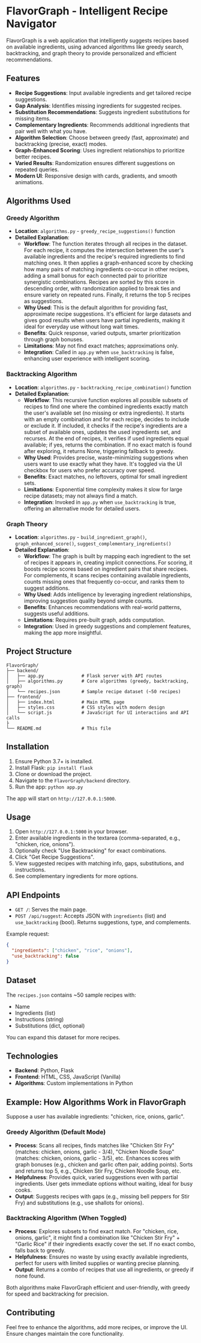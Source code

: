 # FlavorGraph - Intelligent Recipe Navigator

FlavorGraph is a web application that intelligently suggests recipes based on available ingredients, using advanced algorithms like greedy search, backtracking, and graph theory to provide personalized and efficient recommendations.

## Features

- **Recipe Suggestions**: Input available ingredients and get tailored recipe suggestions.
- **Gap Analysis**: Identifies missing ingredients for suggested recipes.
- **Substitution Recommendations**: Suggests ingredient substitutions for missing items.
- **Complementary Ingredients**: Recommends additional ingredients that pair well with what you have.
- **Algorithm Selection**: Choose between greedy (fast, approximate) and backtracking (precise, exact) modes.
- **Graph-Enhanced Scoring**: Uses ingredient relationships to prioritize better recipes.
- **Varied Results**: Randomization ensures different suggestions on repeated queries.
- **Modern UI**: Responsive design with cards, gradients, and smooth animations.

## Algorithms Used

### Greedy Algorithm
- **Location**: `algorithms.py` - `greedy_recipe_suggestions()` function
- **Detailed Explanation**:
  - **Workflow**: The function iterates through all recipes in the dataset. For each recipe, it computes the intersection between the user's available ingredients and the recipe's required ingredients to find matching ones. It then applies a graph-enhanced score by checking how many pairs of matching ingredients co-occur in other recipes, adding a small bonus for each connected pair to prioritize synergistic combinations. Recipes are sorted by this score in descending order, with randomization applied to break ties and ensure variety on repeated runs. Finally, it returns the top 5 recipes as suggestions.
  - **Why Used**: This is the default algorithm for providing fast, approximate recipe suggestions. It's efficient for large datasets and gives good results when users have partial ingredients, making it ideal for everyday use without long wait times.
  - **Benefits**: Quick response, varied outputs, smarter prioritization through graph bonuses.
  - **Limitations**: May not find exact matches; approximations only.
  - **Integration**: Called in `app.py` when `use_backtracking` is false, enhancing user experience with intelligent scoring.

### Backtracking Algorithm
- **Location**: `algorithms.py` - `backtracking_recipe_combination()` function
- **Detailed Explanation**:
  - **Workflow**: This recursive function explores all possible subsets of recipes to find one where the combined ingredients exactly match the user's available set (no missing or extra ingredients). It starts with an empty combination and for each recipe, decides to include or exclude it. If included, it checks if the recipe's ingredients are a subset of available ones, updates the used ingredients set, and recurses. At the end of recipes, it verifies if used ingredients equal available; if yes, returns the combination. If no exact match is found after exploring, it returns None, triggering fallback to greedy.
  - **Why Used**: Provides precise, waste-minimizing suggestions when users want to use exactly what they have. It's toggled via the UI checkbox for users who prefer accuracy over speed.
  - **Benefits**: Exact matches, no leftovers, optimal for small ingredient sets.
  - **Limitations**: Exponential time complexity makes it slow for large recipe datasets; may not always find a match.
  - **Integration**: Invoked in `app.py` when `use_backtracking` is true, offering an alternative mode for detailed users.

### Graph Theory
- **Location**: `algorithms.py` - `build_ingredient_graph()`, `graph_enhanced_score()`, `suggest_complementary_ingredients()`
- **Detailed Explanation**:
  - **Workflow**: The graph is built by mapping each ingredient to the set of recipes it appears in, creating implicit connections. For scoring, it boosts recipe scores based on ingredient pairs that share recipes. For complements, it scans recipes containing available ingredients, counts missing ones that frequently co-occur, and ranks them to suggest additions.
  - **Why Used**: Adds intelligence by leveraging ingredient relationships, improving suggestion quality beyond simple counts.
  - **Benefits**: Enhances recommendations with real-world patterns, suggests useful additions.
  - **Limitations**: Requires pre-built graph, adds computation.
  - **Integration**: Used in greedy suggestions and complement features, making the app more insightful.

## Project Structure

```
FlavorGraph/
├── backend/
│   ├── app.py              # Flask server with API routes
│   ├── algorithms.py       # Core algorithms (greedy, backtracking, graph)
│   └── recipes.json        # Sample recipe dataset (~50 recipes)
├── frontend/
│   ├── index.html          # Main HTML page
│   ├── styles.css          # CSS styles with modern design
│   └── script.js           # JavaScript for UI interactions and API calls
├               
└── README.md               # This file
```

## Installation

1. Ensure Python 3.7+ is installed.
2. Install Flask: `pip install flask`
3. Clone or download the project.
4. Navigate to the `FlavorGraph/backend` directory.
5. Run the app: `python app.py`

The app will start on `http://127.0.0.1:5000`.

## Usage

1. Open `http://127.0.0.1:5000` in your browser.
2. Enter available ingredients in the textarea (comma-separated, e.g., "chicken, rice, onions").
3. Optionally check "Use Backtracking" for exact combinations.
4. Click "Get Recipe Suggestions".
5. View suggested recipes with matching info, gaps, substitutions, and instructions.
6. See complementary ingredients for more options.

## API Endpoints

- `GET /`: Serves the main page.
- `POST /api/suggest`: Accepts JSON with `ingredients` (list) and `use_backtracking` (bool). Returns suggestions, type, and complements.

Example request:
```json
{
  "ingredients": ["chicken", "rice", "onions"],
  "use_backtracking": false
}
```

## Dataset

The `recipes.json` contains ~50 sample recipes with:
- Name
- Ingredients (list)
- Instructions (string)
- Substitutions (dict, optional)

You can expand this dataset for more recipes.

## Technologies

- **Backend**: Python, Flask
- **Frontend**: HTML, CSS, JavaScript (Vanilla)
- **Algorithms**: Custom implementations in Python

## Example: How Algorithms Work in FlavorGraph

Suppose a user has available ingredients: "chicken, rice, onions, garlic".

### Greedy Algorithm (Default Mode)
- **Process**: Scans all recipes, finds matches like "Chicken Stir Fry" (matches: chicken, onions, garlic - 3/4), "Chicken Noodle Soup" (matches: chicken, onions, garlic - 3/5), etc. Enhances scores with graph bonuses (e.g., chicken and garlic often pair, adding points). Sorts and returns top 5, e.g., Chicken Stir Fry, Chicken Noodle Soup, etc.
- **Helpfulness**: Provides quick, varied suggestions even with partial ingredients. User gets immediate options without waiting, ideal for busy cooks.
- **Output**: Suggests recipes with gaps (e.g., missing bell peppers for Stir Fry) and substitutions (e.g., use shallots for onions).

### Backtracking Algorithm (When Toggled)
- **Process**: Explores subsets to find exact match. For "chicken, rice, onions, garlic", it might find a combination like "Chicken Stir Fry" + "Garlic Rice" if their ingredients exactly cover the set. If no exact combo, falls back to greedy.
- **Helpfulness**: Ensures no waste by using exactly available ingredients, perfect for users with limited supplies or wanting precise planning.
- **Output**: Returns a combo of recipes that use all ingredients, or greedy if none found.

Both algorithms make FlavorGraph efficient and user-friendly, with greedy for speed and backtracking for precision.

## Contributing

Feel free to enhance the algorithms, add more recipes, or improve the UI. Ensure changes maintain the core functionality.


